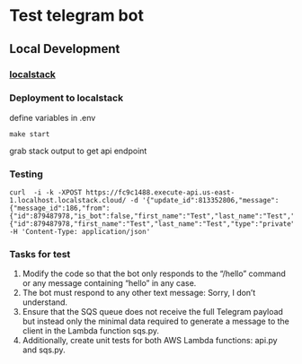 # Test telegram bot

## Local Development

### [localstack](https://docs.localstack.cloud/getting-started/installation/)

### Deployment to localstack

define variables in .env

```
make start
```

grab stack output to get api endpoint

### Testing

```
curl  -i -k -XPOST https://fc9c1488.execute-api.us-east-1.localhost.localstack.cloud/ -d '{"update_id":813352806,"message":{"message_id":186,"from":{"id":879487978,"is_bot":false,"first_name":"Test","last_name":"Test","language_code":"uk"},"chat":{"id":879487978,"first_name":"Test","last_name":"Test","type":"private"},"date":1708367401,"text":"hello"}}' -H 'Content-Type: application/json'
```


### Tasks for test

1. Modify the code so that the bot only responds to the “/hello” command or any message containing “hello” in any case.
2. The bot must respond to any other text message: Sorry, I don’t understand.
3. Ensure that the SQS queue does not receive the full Telegram payload but instead only the minimal data required to generate a message to the client in the Lambda function sqs.py.
4. Additionally, create unit tests for both AWS Lambda functions: api.py and sqs.py.
